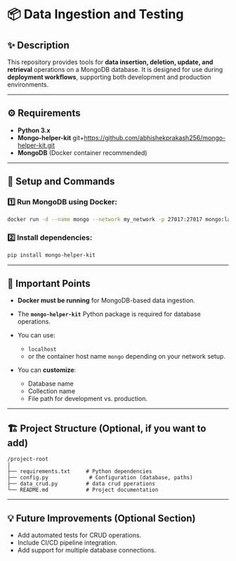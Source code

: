 
# 📦 **Data Ingestion and Testing**

## ✨ Description

This repository provides tools for **data insertion, deletion, update, and retrieval** operations on a MongoDB database.
It is designed for use during **deployment workflows**, supporting both development and production environments.

---

## ⚙️ **Requirements**

* **Python 3.x**
* **Mongo-helper-kit** git+https://github.com/abhishekprakash256/mongo-helper-kit.git
* **MongoDB** (Docker container recommended)

---

## 🚀 **Setup and Commands**

### 1️⃣ Run MongoDB using Docker:

```bash
docker run -d --name mongo --network my_network -p 27017:27017 mongo:latest
```

### 2️⃣ Install dependencies:

```bash
pip install mongo-helper-kit
```

---

## 🔑 **Important Points**

* **Docker must be running** for MongoDB-based data ingestion.
* The **`mongo-helper-kit`** Python package is required for database operations.
* You can use:

  * `localhost`
  * or the container host name `mongo`
    depending on your network setup.

* You can **customize**:

  * Database name
  * Collection name
  * File path
    for development vs. production.

---

## 🏗 **Project Structure (Optional, if you want to add)**

```
/project-root
│
├── requirements.txt     # Python dependencies
├── config.py             # Configuration (database, paths)
├── data_crud.py         # data crud pperations
└── README.md            # Project documentation
```

---

## 💡 **Future Improvements (Optional Section)**

* Add automated tests for CRUD operations.
* Include CI/CD pipeline integration.
* Add support for multiple database connections.


